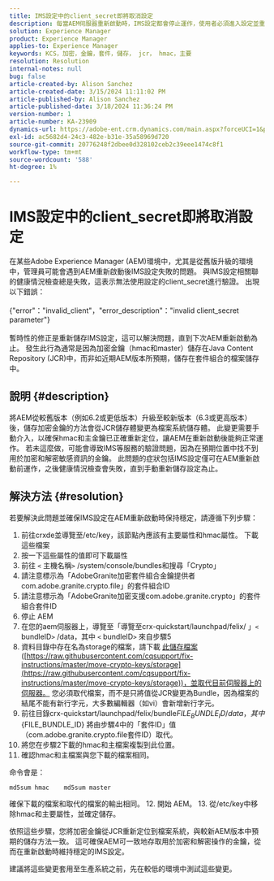```yaml
---
title: IMS設定中的client_secret即將取消設定
description: 每當AEM伺服器重新啟動時，IMS設定都會停止運作，使用者必須進入設定並重新儲存。
solution: Experience Manager
product: Experience Manager
applies-to: Experience Manager
keywords: KCS，加密，金鑰，套件，儲存， jcr， hmac，主要
resolution: Resolution
internal-notes: null
bug: false
article-created-by: Alison Sanchez
article-created-date: 3/15/2024 11:11:02 PM
article-published-by: Alison Sanchez
article-published-date: 3/18/2024 11:36:24 PM
version-number: 1
article-number: KA-23909
dynamics-url: https://adobe-ent.crm.dynamics.com/main.aspx?forceUCI=1&pagetype=entityrecord&etn=knowledgearticle&id=10374947-21e3-ee11-904c-6045bd006b25
exl-id: ac5682d4-24c3-482e-b31e-35a58969d720
source-git-commit: 20776248f2dbee0d328102ceb2c39eee1474c8f1
workflow-type: tm+mt
source-wordcount: '588'
ht-degree: 1%

---
```


# IMS設定中的client_secret即將取消設定


在某些Adobe Experience Manager (AEM)環境中，尤其是從舊版升級的環境中，管理員可能會遇到AEM重新啟動後IMS設定失敗的問題。 與IMS設定相關聯的健康情況檢查總是失敗，這表示無法使用設定的client_secret進行驗證。 出現以下錯誤：
<br><br>{&quot;error&quot;：&quot;invalid_client&quot;，&quot;error_description&quot;：&quot;invalid client_secret parameter&quot;}<br><br>
暫時性的修正是重新儲存IMS設定，這可以解決問題，直到下次AEM重新啟動為止。 發生此行為通常是因為加密金鑰（hmac和master）儲存在Java Content Repository (JCR)中，而非如近期AEM版本所預期，儲存在套件組合的檔案儲存中。

## 說明 {#description}


將AEM從較舊版本（例如6.2或更低版本）升級至較新版本（6.3或更高版本）後，儲存加密金鑰的方法會從JCR儲存體變更為檔案系統儲存體。 此變更需要手動介入，以確保hmac和主金鑰已正確重新定位，讓AEM在重新啟動後能夠正常運作。 若未這麼做，可能會導致IMS等服務的驗證問題，因為在預期位置中找不到用於加密和解密敏感資訊的金鑰。 此問題的症狀包括IMS設定僅可在AEM重新啟動前運作，之後健康情況檢查會失敗，直到手動重新儲存設定為止。


## 解決方法 {#resolution}


若要解決此問題並確保IMS設定在AEM重新啟動時保持穩定，請遵循下列步驟：

1. 前往crxde並導覽至/etc/key，該節點內應該有主要屬性和hmac屬性。 下載這些檔案
2. 按一下這些屬性的值即可下載屬性
3. 前往 `<` 主機名稱`>` /system/console/bundles和搜尋「Crypto」
4. 請注意標示為「AdobeGranite加密套件組合金鑰提供者com.adobe.granite.crypto.file」的套件組合ID
5. 請注意標示為「AdobeGranite加密支援com.adobe.granite.crypto」的套件組合套件ID
6. 停止 AEM
7. 在您的aem伺服器上，導覽至「導覽至crx-quickstart/launchpad/felix/ 」`<` bundleID`>` /data，其中 `<` bundleID`>`  來自步驟5
8. 資料目錄中存在名為storage的檔案，請下載 [此儲存檔案](https://raw.githubusercontent.com/cqsupport/fix-instructions/master/move-crypto-keys/storage) ([https://raw.githubusercontent.com/cqsupport/fix-instructions/master/move-crypto-keys/storage](https://raw.githubusercontent.com/cqsupport/fix-instructions/master/move-crypto-keys/storage))，並取代目前伺服器上的伺服器。 您必須取代檔案，而不是只將值從JCR變更為Bundle，因為檔案的結尾不能有新行字元，大多數編輯器（如vi）會新增新行字元。
9. 前往目錄crx-quickstart/launchpad/felix/bundle${FILE_BUNDLE_ID}/data，其中${FILE_BUNDLE_ID} 將由步驟4中的「套件ID」值（com.adobe.granite.crypto.file套件ID）取代。
10. 將您在步驟2下載的hmac和主檔案複製到此位置。
11. 確認hmac和主檔案與您下載的檔案相同。

   命令會是：




   ```
   md5sum hmac    md5sum master
   ```



   確保下載的檔案和取代的檔案的輸出相同。
12. 開始 AEM。
13. 從/etc/key中移除hmac和主要屬性，並確定儲存。


依照這些步驟，您將加密金鑰從JCR重新定位到檔案系統，與較新AEM版本中預期的儲存方法一致。 這可確保AEM可一致地存取用於加密和解密操作的金鑰，從而在重新啟動時維持穩定的IMS設定。

建議將這些變更套用至生產系統之前，先在較低的環境中測試這些變更。
